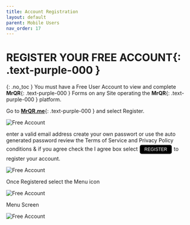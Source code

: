 ```yaml
---
title: Account Registration
layout: default
parent: Mobile Users
nav_order: 17
---
```

<html>
<head>
<style>
.button {
  padding: 5px 12px;
  text-align: center;
  text-decoration: none;
  display: inline-block;
  font-size: 12px;
  margin: 4px 2px;
  cursor: pointer; }
.button1 {background-color: #000000;} /* Black */
.button2 {background-color: white;}
.button3 {background-color: red;}
.button4 {background-color: #4338CA;} /* MrQR Purple */
.button5 {background-color: white;}
.button1 {color: white;}
.button2 {color: black;}
.button3 {color: white;}
.button4 {color: white;}
.button5 {color: black;}
.button1 {border: none;}
.button2 {border: 1px solid grey}
.button3 {border: none;}
.button4 {border: none;}
.button5 {border: 1px;}  /* MrQR Purple */
.button5 {border-color: #4338CA;}  /* MrQR Purple */ 
.button1 {border-radius: 5px;}
.button2 {border-radius: 5px;}
.button3 {border-radius: 12px;}
.button4 {border-radius: 12px;}
.button5 {border-radius: 12px;}
  
</style>
</head>
</html>

# **REGISTER YOUR FREE ACCOUNT**{: .text-purple-000 }
{: .no_toc }
You must have a Free User Account to view and complete **MrQR**{: .text-purple-000 } Forms on any Site operating the **MrQR**{: .text-purple-000 } platform.

Go to **[MrQR.me](https://mrqr.me/)**{: .text-purple-000 } and select Register.

![Free Account](/update/Images/register-account-1.png "RESGISTER")

enter a valid email address
create your own passwort or use the auto generated password
review the Terms of Service and Privacy Policy conditions & if you agree check the I agree box
select  <button class="button button1">REGISTER</button> to register your account.

![Free Account](/update/Images/register-account-2.png "RESGISTER")

Once Registered select the Menu icon

![Free Account](/update/Images/register-account-3.png "RESGISTER")

Menu Screen

![Free Account](/update/Images/register-account-4.png "RESGISTER")
